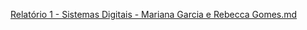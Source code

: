 [Relatório 1 - Sistemas Digitais - Mariana Garcia e Rebecca Gomes.md](https://github.com/user-attachments/files/19814922/Relatorio.1.-.Sistemas.Digitais.-.Mariana.Garcia.e.Rebecca.Gomes.md)
